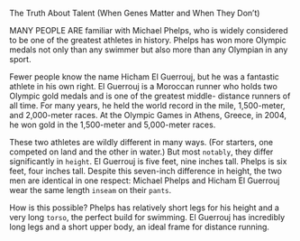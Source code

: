 The Truth About Talent (When Genes Matter and When They Don’t)

MANY PEOPLE ARE familiar with Michael Phelps, who is widely
considered to be one of the greatest athletes in history. Phelps
has won more Olympic medals not only than any swimmer but also
more than any Olympian in any sport.

Fewer people know the name Hicham El Guerrouj, but he was a
fantastic athlete in his own right. El Guerrouj is a Moroccan runner
who holds two Olympic gold medals and is one of the greatest middle-
distance runners of all time. For many years, he held the world record
in the mile, 1,500-meter, and 2,000-meter races. At the Olympic
Games in Athens, Greece, in 2004, he won gold in the 1,500-meter
and 5,000-meter races.

These two athletes are wildly different in many ways. (For starters,
one competed on land and the other in water.) But most `notably`, they
differ significantly in `height`. El Guerrouj is five feet, nine inches tall.
Phelps is six feet, four inches tall. Despite this seven-inch difference in
height, the two men are identical in one respect: Michael Phelps and
Hicham El Guerrouj wear the same length `inseam` on their `pants`.

How is this possible? Phelps has relatively short legs for his height
and a very long `torso`, the perfect build for swimming. El Guerrouj has
incredibly long legs and a short upper body, an ideal frame for
distance running.